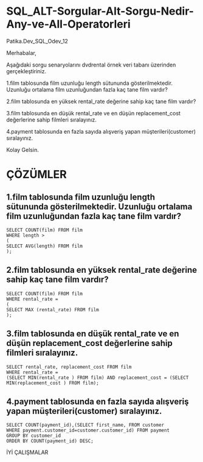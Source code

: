 # SQL_ALT-Sorgular-Alt-Sorgu-Nedir-Any-ve-All-Operatorleri
Patika.Dev_SQL_Odev_12

Merhabalar,

Aşağıdaki sorgu senaryolarını dvdrental örnek veri tabanı üzerinden gerçekleştiriniz.

1.film tablosunda film uzunluğu length sütununda gösterilmektedir. Uzunluğu ortalama film uzunluğundan fazla kaç tane film vardır?

2.film tablosunda en yüksek rental_rate değerine sahip kaç tane film vardır?

3.film tablosunda en düşük rental_rate ve en düşün replacement_cost değerlerine sahip filmleri sıralayınız.

4.payment tablosunda en fazla sayıda alışveriş yapan müşterileri(customer) sıralayınız.

Kolay Gelsin.

# ÇÖZÜMLER

## 1.film tablosunda film uzunluğu length sütununda gösterilmektedir. Uzunluğu ortalama film uzunluğundan fazla kaç tane film vardır?
```
SELECT COUNT(film) FROM film
WHERE length >
(
SELECT AVG(length) FROM film 
);
```
## 2.film tablosunda en yüksek rental_rate değerine sahip kaç tane film vardır?
```
SELECT COUNT(film) FROM film
WHERE rental_rate =
(
SELECT MAX (rental_rate) FROM film 
);
```
## 3.film tablosunda en düşük rental_rate ve en düşün replacement_cost değerlerine sahip filmleri sıralayınız.
```
SELECT rental_rate, replacement_cost FROM film 
WHERE rental_rate = 
(SELECT MIN(rental_rate ) FROM film) AND replacement_cost = (SELECT MIN(replacement_cost ) FROM film);
```
## 4.payment tablosunda en fazla sayıda alışveriş yapan müşterileri(customer) sıralayınız.
```
SELECT COUNT(payment_id),(SELECT first_name, FROM customer 
WHERE payment.customer_id=customer.customer_id) FROM payment 
GROUP BY customer_id 
ORDER BY COUNT(payment_id) DESC;
```



İYİ ÇALIŞMALAR
